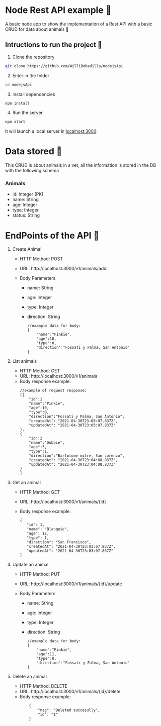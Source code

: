 # Node Rest API example :rocket:

A basic node app to show the implementation of a Rest API with a basic CRUD for data about animals :dog:

## Intructions to run the project :dvd:

1. Clone the repository

```bash
git clone https://github.com/WilliBobadilla/nodejsApi
```

2. Enter in the folder

```bash
cd nodejsApi
```

3. Install dependencies

```bash
npm install
```

4. Run the server

```bash
npm start
```

It will launch a local server in [localhost:3000](localhost:3000)

# Data stored :floppy_disk:

This CRUD is about animals in a vet, all the information is stored in the DB with the following schema

### Animals

- id: Integer (PK)
- name: String
- age: Integer
- type: Integer
- status: String

# EndPoints of the API :page_with_curl:

1. Create Animal

   - HTTP Method: POST
   - URL: http://localhost:3000/v1/animals/add
   - Body Parameters:

     - name: String
     - age: Integer
     - type: Integer
     - direction: String

       ```JS
       //example data for body:
       {
           "name":"Pinkie",
           "age":10,
           "type":0,
           "direction":"Fossati y Palma, San Antonio"
       }
       ```

2. List animals

   - HTTP Method: GET
   - URL: http://localhost:3000/v1/animals
   - Body response example:
     ```JS
     //example of request response:
     [{
         "id":1
         "name":"Pinkie",
         "age":10,
         "type":0,
         "direction":"Fossati y Palma, San Antonio",
         "createdAt": "2021-04-30T23:03:07.837Z",
         "updatedAt": "2021-04-30T23:03:07.837Z"
     },
     {
         "id":2
         "name":"Dobbie",
         "age":3,
         "type":1,
         "direction":"Bartolome mitre, San Lorenzo",
         "createdAt": "2021-04-30T23:04:08.837Z",
         "updatedAt": "2021-04-30T23:04:08.837Z"
     }
     ]
     ```

3. Get an animal

   - HTTP Method: GET
   - URL: http://localhost:3000/v1/animals/{id}
   - Body response example:

     ```JS
     {
        "id": 1,
        "name": "Blanquie",
        "age": 12,
        "type": 1,
        "direction": "San Francisco",
        "createdAt": "2021-04-30T23:03:07.837Z",
        "updatedAt": "2021-04-30T23:03:07.837Z"
     }
     ```

4. Update an animal

   - HTTP Method: PUT
   - URL: http://localhost:3000/v1/animals/{id}/update
   - Body Parameters:

     - name: String
     - age: Integer
     - type: Integer
     - direction: String

       ```JS
       //example data for body:
       {
           "name":"Pinkie",
           "age":11,
           "type":0,
           "direction":"Fossati y Palma, San Antonio"
       }
       ```

5. Delete an animal
   - HTTP Method: DELETE
   - URL: http://localhost:3000/v1/animals/{id}/delete
   - Body response example:
     ```JS
         {
             "msg": "Deleted succesully",
             "id": "1"
         }
     ```
